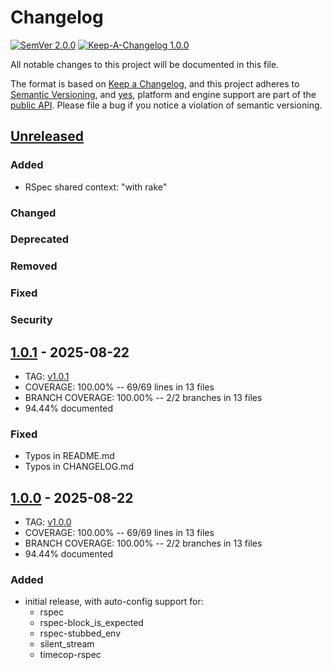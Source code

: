 # Changelog

[![SemVer 2.0.0][📌semver-img]][📌semver] [![Keep-A-Changelog 1.0.0][📗keep-changelog-img]][📗keep-changelog]

All notable changes to this project will be documented in this file.

The format is based on [Keep a Changelog][📗keep-changelog],
and this project adheres to [Semantic Versioning](https://semver.org/spec/v2.0.0.html),
and [yes][📌major-versions-not-sacred], platform and engine support are part of the [public API][📌semver-breaking].
Please file a bug if you notice a violation of semantic versioning.

[📌semver]: https://semver.org/spec/v2.0.0.html
[📌semver-img]: https://img.shields.io/badge/semver-2.0.0-FFDD67.svg?style=flat
[📌semver-breaking]: https://github.com/semver/semver/issues/716#issuecomment-869336139
[📌major-versions-not-sacred]: https://tom.preston-werner.com/2022/05/23/major-version-numbers-are-not-sacred.html
[📗keep-changelog]: https://keepachangelog.com/en/1.0.0/
[📗keep-changelog-img]: https://img.shields.io/badge/keep--a--changelog-1.0.0-FFDD67.svg?style=flat

## [Unreleased]
### Added
- RSpec shared context: "with rake"
### Changed
### Deprecated
### Removed
### Fixed
### Security

## [1.0.1] - 2025-08-22
- TAG: [v1.0.1][1.0.1t]
- COVERAGE: 100.00% -- 69/69 lines in 13 files
- BRANCH COVERAGE: 100.00% -- 2/2 branches in 13 files
- 94.44% documented
### Fixed
- Typos in README.md
- Typos in CHANGELOG.md

## [1.0.0] - 2025-08-22
- TAG: [v1.0.0][1.0.0t]
- COVERAGE: 100.00% -- 69/69 lines in 13 files
- BRANCH COVERAGE: 100.00% -- 2/2 branches in 13 files
- 94.44% documented
### Added
- initial release, with auto-config support for:
  - rspec
  - rspec-block_is_expected
  - rspec-stubbed_env
  - silent_stream
  - timecop-rspec

[Unreleased]: https://gitlab.com/kettle-rb/kettle-test/-/compare/v1.0.1...HEAD
[1.0.0]: https://gitlab.com/kettle-rb/kettle-test/-/compare/baed02cf1ca1e0e8c75c11fd188edaf1a4f5f08b...v1.0.0
[1.0.0t]: https://gitlab.com/kettle-rb/kettle-test/-/tags/v1.0.0
[1.0.1]: https://gitlab.com/kettle-rb/kettle-test/-/compare/v1.0.0...v1.0.1
[1.0.1t]: https://gitlab.com/kettle-rb/kettle-test/-/tags/v1.0.0
